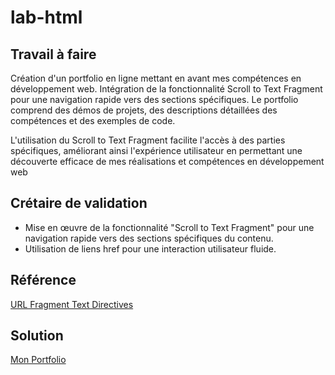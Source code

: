 # lab-html
## Travail à faire 
Création d'un portfolio en ligne mettant en avant mes compétences en développement web. Intégration de la fonctionnalité Scroll to Text Fragment pour une navigation rapide vers des sections spécifiques. Le portfolio comprend des démos de projets, des descriptions détaillées des compétences et des exemples de code.

L'utilisation du Scroll to Text Fragment facilite l'accès à des parties spécifiques, améliorant ainsi l'expérience utilisateur en permettant une découverte efficace de mes réalisations et compétences en développement web
## Crétaire de validation
- Mise en œuvre de la fonctionnalité "Scroll to Text Fragment" pour une navigation rapide vers des sections spécifiques du contenu.
- Utilisation de liens href pour une interaction utilisateur fluide.
## Référence
[URL Fragment Text Directives](https://wicg.github.io/scroll-to-text-fragment/)
## Solution
[Mon Portfolio](https://github.com/ADNANLH/lab-html/blob/main/index.html)
